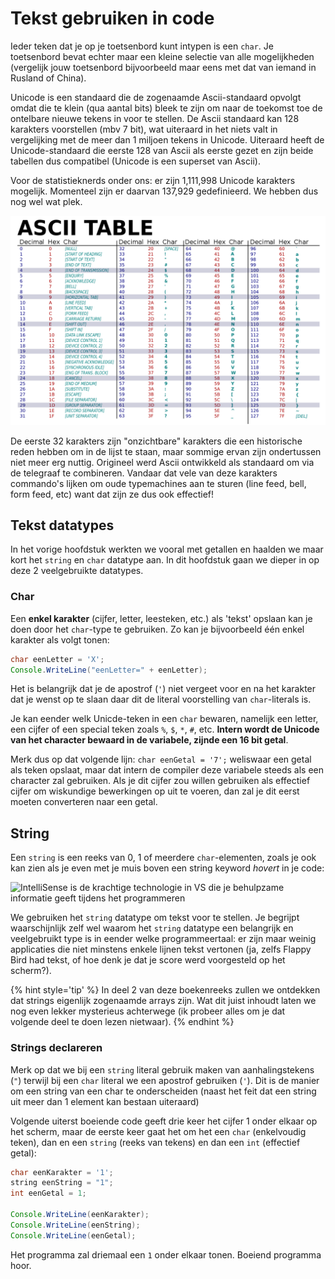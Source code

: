 # Tekst gebruiken in code

Ieder teken dat je op je toetsenbord kunt intypen is een ``char``. Je toetsenbord bevat echter maar een kleine selectie van alle mogelijkheden (vergelijk jouw toetsenbord bijvoorbeeld maar eens met dat van iemand in Rusland of China).

Unicode is een standaard die de zogenaamde Ascii-standaard opvolgt omdat die te klein (qua aantal bits) bleek te zijn om naar de toekomst toe de ontelbare nieuwe tekens in voor te stellen. De Ascii standaard kan 128 karakters voorstellen (mbv 7 bit), wat uiteraard in het niets valt in vergelijking met de meer dan 1 miljoen tekens in Unicode. Uiteraard heeft de Unicode-standaard die eerste 128 van Ascii als eerste gezet en zijn beide tabellen dus compatibel (Unicode is een superset van Ascii). 

Voor de statistieknerds onder ons: er zijn 1,111,998 Unicode karakters mogelijk. Momenteel zijn er daarvan 137,929 gedefinieerd. We hebben dus nog wel wat plek.

<!--- {width:75%} --->
![De eerste 128 karakters met hun waarden (Bron Wikipedia)](../assets/1_csharpbasics/ascii.png)

De eerste 32 karakters zijn "onzichtbare" karakters die een historische reden hebben om in de lijst te staan, maar sommige ervan zijn ondertussen niet meer erg nuttig. Origineel werd Ascii ontwikkeld als standaard om via de telegraaf te combineren. Vandaar dat vele van deze karakters commando's lijken om oude typemachines aan te sturen (line feed, bell, form feed, etc) want dat zijn ze dus ook effectief!

## Tekst datatypes

In het vorige hoofdstuk werkten we vooral met getallen en haalden we maar kort het ``string`` en ``char`` datatype aan. In dit hoofdstuk gaan we dieper in op deze 2 veelgebruikte datatypes.

### Char

Een **enkel karakter** (cijfer, letter, leesteken, etc.) als 'tekst' opslaan kan je doen door het `char`-type te gebruiken. Zo kan je bijvoorbeeld één enkel karakter als volgt tonen:

```java
char eenLetter = 'X';
Console.WriteLine("eenLetter=" + eenLetter);
```

Het is belangrijk dat je de apostrof (``'``) niet vergeet voor en na het karakter dat je wenst op te slaan daar dit de literal voorstelling van `char`-literals is.

Je kan eender welk Unicde-teken in een `char` bewaren, namelijk een letter, een cijfer of een special teken zoals `%`, `$`, `*`, `#`, etc. **Intern wordt de Unicode van het character bewaard in de variabele, zijnde een 16 bit getal**.

Merk dus op dat volgende lijn: ``char eenGetal = '7';`` weliswaar een getal als teken opslaat, maar dat intern de compiler deze variabele steeds als een character zal gebruiken. Als je dit cijfer zou willen gebruiken als effectief cijfer om wiskundige bewerkingen op uit te voeren, dan zal je dit eerst moeten converteren naar een getal.


## String
Een ``string`` is een reeks van 0, 1 of meerdere `char`-elementen, zoals je ook kan zien als je even met je muis boven een string keyword *hovert* in je code:

![IntelliSense is de krachtige technologie in VS die je behulpzame informatie geeft tijdens het programmeren](../assets/1_csharpbasics/stringenchars.png)

We gebruiken het ``string`` datatype om tekst voor te stellen. Je begrijpt waarschijnlijk zelf wel waarom het ``string`` datatype een belangrijk en veelgebruikt type is in eender welke programmeertaal: er zijn maar weinig applicaties die niet minstens enkele lijnen tekst vertonen (ja, zelfs Flappy Bird had tekst, of hoe denk je dat je score werd voorgesteld op het scherm?).

{% hint style='tip' %}
In deel 2 van deze boekenreeks zullen we ontdekken dat strings eigenlijk zogenaamde arrays zijn. Wat dit juist inhoudt laten we nog even lekker mysterieus achterwege (ik probeer alles om je dat volgende deel te doen lezen nietwaar).
{% endhint %}

### Strings declareren
Merk op dat we bij een ``string`` literal gebruik maken van aanhalingstekens (`"`) terwijl bij een ``char`` literal we een apostrof gebruiken (`'`). Dit is de manier om een string van een char te onderscheiden (naast het feit dat een string uit meer dan 1 element kan bestaan uiteraard)

Volgende uiterst boeiende code geeft drie keer het cijfer 1 onder elkaar op het scherm, maar de eerste keer gaat het om het een ``char`` (enkelvoudig teken), dan en een ``string`` (reeks van tekens) en dan een ``int`` (effectief getal):

```java
char eenKarakter = '1'; 
string eenString = "1"; 
int eenGetal = 1;
 
Console.WriteLine(eenKarakter);
Console.WriteLine(eenString);
Console.WriteLine(eenGetal);
```

Het programma zal driemaal een ``1`` onder elkaar tonen. Boeiend programma hoor.